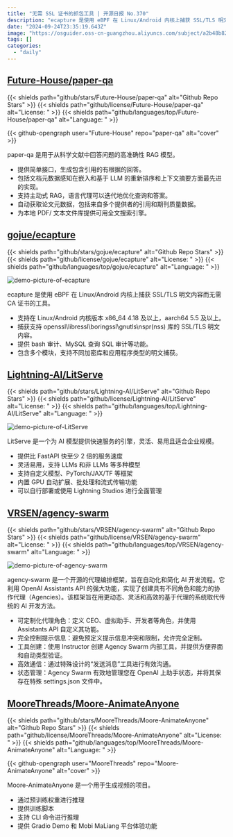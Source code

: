 ```yaml
---
title: "无需 SSL 证书的抓包工具 | 开源日报 No.370"
description: "ecapture 是使用 eBPF 在 Linux/Android 内核上捕获 SSL/TLS 明文内容而无需 CA 证书的工具。"
date: "2024-09-24T23:35:19.643Z"
image: "https://osguider.oss-cn-guangzhou.aliyuncs.com/subject/a2b48b82a6a7c8cd663a8681615cbec9.png"
tags: []
categories:
  - "daily"
---
```


## [Future-House/paper-qa](https://github.com/Future-House/paper-qa)

{{< shields path="github/stars/Future-House/paper-qa" alt="Github Repo Stars" >}} {{< shields path="github/license/Future-House/paper-qa" alt="License: " >}} {{< shields path="github/languages/top/Future-House/paper-qa" alt="Language: " >}}

{{< github-opengraph user="Future-House" repo="paper-qa" alt="cover" >}}

paper-qa 是用于从科学文献中回答问题的高准确性 RAG 模型。

- 提供简单接口，生成包含引用的有根据的回答。
- 包括文档元数据感知在嵌入和基于 LLM 的重新排序和上下文摘要方面最先进的实现。
- 支持主动式 RAG，语言代理可以迭代地优化查询和答案。
- 自动获取论文元数据，包括来自多个提供者的引用和期刊质量数据。
- 为本地 PDF/ 文本文件库提供可用全文搜索引擎。
  
## [gojue/ecapture](https://github.com/gojue/ecapture)

{{< shields path="github/stars/gojue/ecapture" alt="Github Repo Stars" >}} {{< shields path="github/license/gojue/ecapture" alt="License: " >}} {{< shields path="github/languages/top/gojue/ecapture" alt="Language: " >}}

![demo-picture-of-ecapture](https://static.osguider.com/subject/github/gojue/ecapture/2ccfe9186f12071d296f199680ade77b.png)

ecapture 是使用 eBPF 在 Linux/Android 内核上捕获 SSL/TLS 明文内容而无需 CA 证书的工具。

- 支持在 Linux/Android 内核版本 x86_64 4.18 及以上，aarch64 5.5 及以上。
- 捕获支持 openssl\libressl\boringssl\gnutls\nspr(nss) 库的 SSL/TLS 明文内容。
- 提供 bash 审计、MySQL 查询 SQL 审计等功能。
- 包含多个模块，支持不同加密库和应用程序类型的明文捕获。
  
## [Lightning-AI/LitServe](https://github.com/Lightning-AI/LitServe)

{{< shields path="github/stars/Lightning-AI/LitServe" alt="Github Repo Stars" >}} {{< shields path="github/license/Lightning-AI/LitServe" alt="License: " >}} {{< shields path="github/languages/top/Lightning-AI/LitServe" alt="Language: " >}}

![demo-picture-of-LitServe](https://static.osguider.com/subject/github/Lightning-AI/LitServe/a82fc7954f3fefa9e33f5a95eaff80da.png)

LitServe 是一个为 AI 模型提供快速服务的引擎，灵活、易用且适合企业规模。

- 提供比 FastAPI 快至少 2 倍的服务速度
- 灵活易用，支持 LLMs 和非 LLMs 等多种模型
- 支持自定义模型、PyTorch/JAX/TF 等框架
- 内置 GPU 自动扩展、批处理和流式传输功能
- 可以自行部署或使用 Lightning Studios 进行全面管理
  
## [VRSEN/agency-swarm](https://github.com/VRSEN/agency-swarm)

{{< shields path="github/stars/VRSEN/agency-swarm" alt="Github Repo Stars" >}} {{< shields path="github/license/VRSEN/agency-swarm" alt="License: " >}} {{< shields path="github/languages/top/VRSEN/agency-swarm" alt="Language: " >}}

![demo-picture-of-agency-swarm](https://static.osguider.com/subject/github/VRSEN/agency-swarm/b27c95a138dca94e71a69f72f0632c69.png)

agency-swarm 是一个开源的代理编排框架，旨在自动化和简化 AI 开发流程。它利用 OpenAI Assistants API 的强大功能，实现了创建具有不同角色和能力的协作代理（Agencies）。该框架旨在用更动态、灵活和高效的基于代理的系统取代传统的 AI 开发方法。

- 可定制化代理角色：定义 CEO、虚拟助手、开发者等角色，并使用 Assistants API 自定义其功能。
- 完全控制提示信息：避免预定义提示信息冲突和限制，允许完全定制。
- 工具创建：使用 Instructor 创建 Agency Swarm 内部工具，并提供方便界面和自动类型验证。
- 高效通信：通过特殊设计的“发送消息”工具进行有效沟通。
- 状态管理：Agency Swarm 有效地管理您在 OpenAI 上助手状态，并将其保存在特殊 settings.json 文件中。
  
## [MooreThreads/Moore-AnimateAnyone](https://github.com/MooreThreads/Moore-AnimateAnyone)

{{< shields path="github/stars/MooreThreads/Moore-AnimateAnyone" alt="Github Repo Stars" >}} {{< shields path="github/license/MooreThreads/Moore-AnimateAnyone" alt="License: " >}} {{< shields path="github/languages/top/MooreThreads/Moore-AnimateAnyone" alt="Language: " >}}

{{< github-opengraph user="MooreThreads" repo="Moore-AnimateAnyone" alt="cover" >}}

Moore-AnimateAnyone 是一个用于生成视频的项目。

- 通过预训练权重进行推理
- 提供训练脚本
- 支持 CLI 命令进行推理
- 提供 Gradio Demo 和 Mobi MaLiang 平台体验功能
  
